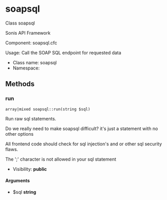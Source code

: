 soapsql
===============

Class soapsql

Sonis API Framework

Component: soapsql.cfc

Usage: Call the SOAP SQL endpoint for requested data


* Class name: soapsql
* Namespace: 







Methods
-------


### run

    array|mixed soapsql::run(string $sql)

Run raw sql statements.

Do we really need to make soapsql difficult? it's
just a statement with no other options

All frontend code should check for sql injection's
and or other sql security flaws.

The ';' character is not allowed in your sql statement

* Visibility: **public**


#### Arguments
* $sql **string**


